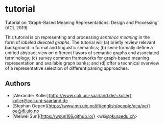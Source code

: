# tutorial
Tutorial on ‘Graph-Based Meaning Representations: Design and Processing’ (ACL 2019)

This tutorial is on representing and processing _sentence meaning_
in the form of _labeled directed graphs_.
The tutorial will (a) briefly review relevant background in formal and
linguistic semantics; (b) semi-formally define a unified abstract view
on different flavors of semantic graphs and associated terminology;
(c) survey common frameworks for graph-based meaning representation
and available graph banks; and (d) offer a technical overview of a
representative selection of different parsing approaches.


Authors
-------

+ [Alexander Koller]{http://www.coli.uni-saarland.de/~koller} <koller@coli.uni-saarland.de>
+ [Stephan Oepen]{https://www.mn.uio.no/ifi/english/people/aca/oe/} <oe@ifi.uio.no>
+ [Weiwei Sun]{https://wsun106.github.io/} <ws@pku@edu.cn>
